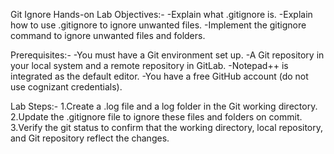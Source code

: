 Git Ignore Hands-on Lab
Objectives:-
-Explain what .gitignore is.
-Explain how to use .gitignore to ignore unwanted files.
-Implement the gitignore command to ignore unwanted files and folders.

Prerequisites:- 
-You must have a Git environment set up.
-A Git repository in your local system and a remote repository in GitLab.
-Notepad++ is integrated as the default editor.
-You have a free GitHub account (do not use cognizant credentials).

Lab Steps:-
1.Create a .log file and a log folder in the Git working directory.
2.Update the .gitignore file to ignore these files and folders on commit.
3.Verify the git status to confirm that the working directory, local repository, and Git repository reflect the changes.
